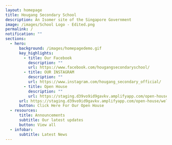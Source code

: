```yaml
---
layout: homepage
title: Hougang Secondary School
description: An Isomer site of the Singapore Government
image: /images/School Logo - Edited.png
permalink: /
notification: ""
sections:
  - hero:
      background: /images/homepagedemo.gif
      key_highlights:
        - title: Our Facebook
          description: ""
          url: https://www.facebook.com/hougangsecondaryschool/
        - title: OUR INSTAGRAM
          description: ""
          url: https://www.instagram.com/hougang_secondary_official/
        - title: Open House
          description: ""
          url: https://staging.d39vo9id9gavkv.amplifyapp.com/open-house/welcome/
      url: https://staging.d39vo9id9gavkv.amplifyapp.com/open-house/welcome/
      button: Click Here For Our Open House
  - resources:
      title: Announcements
      subtitle: Our latest updates
      button: View all
  - infobar:
      subtitle: Latest News
---
```


